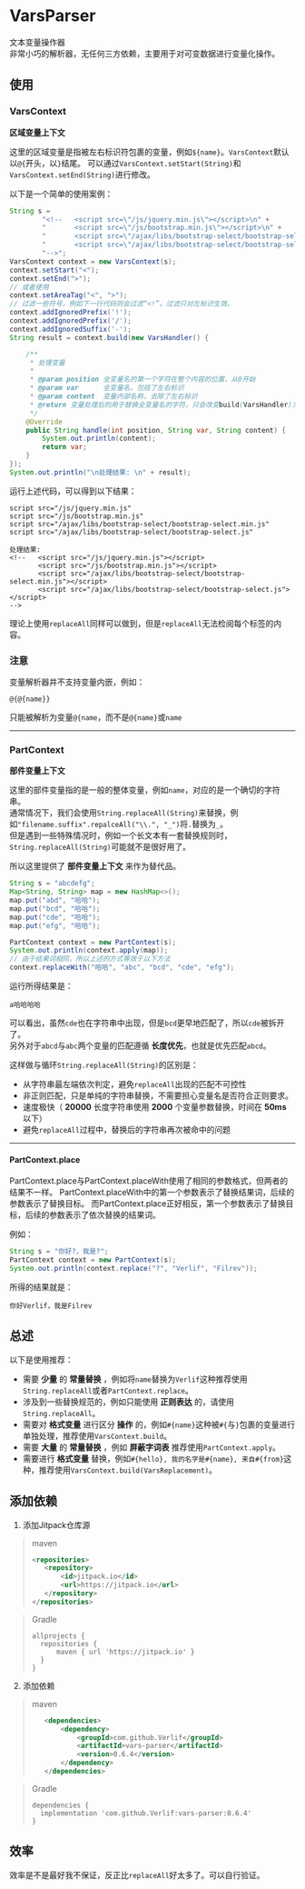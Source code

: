  # VarsParser

文本变量操作器  
非常小巧的解析器，无任何三方依赖，主要用于对可变数据进行变量化操作。

## 使用

### VarsContext

__区域变量上下文__

这里的区域变量是指被左右标识符包裹的变量，例如`${name}`。`VarsContext`默认以`@{`开头，以`}`结尾。
可以通过`VarsContext.setStart(String)`和`VarsContext.setEnd(String)`进行修改。

以下是一个简单的使用案例：

```java
String s =
        "<!--   <script src=\"/js/jquery.min.js\"></script>\n" +
        "       <script src=\"/js/bootstrap.min.js\"></script>\n" +
        "       <script src=\"/ajax/libs/bootstrap-select/bootstrap-select.min.js\"></script>\n" +
        "       <script src=\"/ajax/libs/bootstrap-select/bootstrap-select.js\"></script>\n" +
        "-->";
VarsContext context = new VarsContext(s);
context.setStart("<");
context.setEnd(">");
// 或者使用
context.setAreaTag("<", ">");
// 过滤一些符号，例如下一行代码则会过滤“<!”。过滤只对左标识生效。 
context.addIgnoredPrefix('!');
context.addIgnoredPrefix('/');
context.addIgnoredSuffix('-');
String result = context.build(new VarsHandler() {

    /**
     * 处理变量
     *
     * @param position 全变量名的第一个字符在整个内容的位置，从0开始
     * @param var      全变量名，包括了左右标识
     * @param content  变量内部名称，去除了左右标识
     * @return 变量处理后的用于替换全变量名的字符，只会改变build(VarsHandler)方法返回值
     */
    @Override
    public String handle(int position, String var, String content) {
        System.out.println(content);
        return var;
    }
});
System.out.println("\n处理结果: \n" + result);
```

运行上述代码，可以得到以下结果：

```text
script src="/js/jquery.min.js"
script src="/js/bootstrap.min.js"
script src="/ajax/libs/bootstrap-select/bootstrap-select.min.js"
script src="/ajax/libs/bootstrap-select/bootstrap-select.js"

处理结果: 
<!--   <script src="/js/jquery.min.js"></script>
       <script src="/js/bootstrap.min.js"></script>
       <script src="/ajax/libs/bootstrap-select/bootstrap-select.min.js"></script>
       <script src="/ajax/libs/bootstrap-select/bootstrap-select.js"></script>
-->
```

理论上使用`replaceAll`同样可以做到，但是`replaceAll`无法检阅每个标签的内容。

### 注意

变量解析器并不支持变量内嵌，例如：

```text
@{@{name}}
```

只能被解析为变量`@{name`，而不是`@{name}`或`name`

------

### PartContext

__部件变量上下文__

这里的部件变量指的是一般的整体变量，例如`name`，对应的是一个确切的字符串。  
通常情况下，我们会使用`String.replaceAll(String)`来替换，例如`"filename.suffix".repalceAll("\\.", "_")`将`.`替换为`_`。  
但是遇到一些特殊情况时，例如一个长文本有一套替换规则时，`String.replaceAll(String)`可能就不是很好用了。

所以这里提供了 __部件变量上下文__ 来作为替代品。

```java
String s = "abcdefg";
Map<String, String> map = new HashMap<>();
map.put("abd", "哈哈");
map.put("bcd", "哈哈");
map.put("cde", "哈哈");
map.put("efg", "哈哈");

PartContext context = new PartContext(s);
System.out.println(context.apply(map));
// 由于结果词相同，所以上述的方式等效于以下方法
context.replaceWith("哈哈", "abc", "bcd", "cde", "efg");
```

运行所得结果是：

```text
a哈哈哈哈
```

可以看出，虽然`cde`也在字符串中出现，但是`bcd`更早地匹配了，所以`cde`被拆开了。  
另外对于`abcd`与`abc`两个变量的匹配遵循 __长度优先__，也就是优先匹配`abcd`。

这样做与循环`String.replaceAll(String)`的区别是：

* 从字符串最左端依次判定，避免`replaceAll`出现的匹配不可控性
* 非正则匹配，只是单纯的字符串替换，不需要担心变量名是否符合正则要求。
* 速度极快（ __20000__ 长度字符串使用 __2000__ 个变量参数替换，时间在 __50ms__ 以下）
* 避免`replaceAll`过程中，替换后的字符串再次被命中的问题

------

#### PartContext.place

PartContext.place与PartContext.placeWith使用了相同的参数格式，但两者的结果不一样。
PartContext.placeWith中的第一个参数表示了替换结果词，后续的参数表示了替换目标。
而PartContext.place正好相反，第一个参数表示了替换目标，后续的参数表示了依次替换的结果词。

例如：

```java
String s = "你好?，我是?";
PartContext context = new PartContext(s);
System.out.println(context.replace("?", "Verlif", "Filrev"));
```

所得的结果就是：

```text
你好Verlif，我是Filrev
```

## 总述

以下是使用推荐：

* 需要 __少量__ 的 __常量替换__ ，例如将`name`替换为`Verlif`这种推荐使用`String.replaceAll`或者`PartContext.replace`。
* 涉及到一些替换规范的，例如只能使用 __正则表达__ 的，请使用`String.replaceAll`。
* 需要对 __格式变量__ 进行区分 __操作__ 的，例如`#{name}`这种被`#{`与`}`包裹的变量进行单独处理，推荐使用`VarsContext.build`。
* 需要 __大量__ 的 __常量替换__ ，例如 __屏蔽字词表__ 推荐使用`PartContext.apply`。
* 需要进行 __格式变量__ 替换，例如`#{hello}, 我的名字是#{name}, 来自#{from}`这种，推荐使用`VarsContext.build(VarsReplacement)`。

## 添加依赖

1. 添加Jitpack仓库源

> maven
> ```xml
> <repositories>
>    <repository>
>        <id>jitpack.io</id>
>        <url>https://jitpack.io</url>
>    </repository>
> </repositories>
> ```

> Gradle
> ```text
> allprojects {
>   repositories {
>       maven { url 'https://jitpack.io' }
>   }
> }
> ```

2. 添加依赖

> maven
> ```xml
>    <dependencies>
>        <dependency>
>            <groupId>com.github.Verlif</groupId>
>            <artifactId>vars-parser</artifactId>
>            <version>0.6.4</version>
>        </dependency>
>    </dependencies>
> ```

> Gradle
> ```text
> dependencies {
>   implementation 'com.github.Verlif:vars-parser:0.6.4'
> }
> ```

## 效率

效率是不是最好我不保证，反正比`replaceAll`好太多了。可以自行验证。